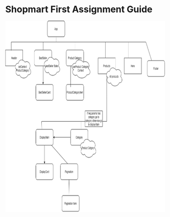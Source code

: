 <h1> Shopmart First Assignment Guide </h1>

<img src="roadmap.drawio.png" alt="Components" width="500" height="600">